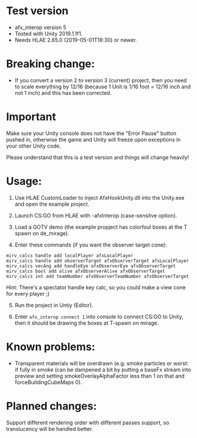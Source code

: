 # Test version

- afx_interop version 5
- Tested with Unity 2019.1.1f1.
- Needs HLAE 2.65.0 (2019-05-01T18:30) or newer.

# Breaking change:

- If you convert a version 2 to version 3 (current) project, then you need to scale everything by 12/16 (because 1 Unit is 1/16 foot = 12/16 inch and not 1 inch) and this has been corrected.

# Important

Make sure your Unity console does not have the "Error Pause" button pushed in, otherwise the game and Unity will freeze upon exceptions in your other Unity code.

Please understand that this is a test version and things will change heavily!

# Usage:

1) Use HLAE CustomLoader to inject AfxHookUnity.dll into the Unity.exe and open the example project.

2) Launch CS:GO from HLAE with -afxInterop (case-sensitve option).

3) Load a GOTV demo (the example propject has colorfoul boxes at the T spawn on de_mirage).

4) Enter these commands (if you want the observer target cone):  
```
mirv_calcs handle add localPlayer afxLocalPlayer
mirv_calcs handle add observerTarget afxObserverTarget afxLocalPlayer
mirv_calcs vecAng add handleEye afxObserverEye afxObserverTarget
mirv_calcs bool add alive afxObserverAlive afxObserverTarget
mirv_calcs int add teamNumber afxObserverTeamNumber afxObserverTarget
```  
Hint: There's a spectator handle key calc, so you could make a view cone for every player ;)

5) Run the project in Untiy (Editor).

6) Enter `afx_interop connect 1` into console to connect CS:GO to Unity, then it should be drawing the boxes at T-spawn on mirage.

# Known problems:

- Transparent materials will be overdrawn (e.g. smoke particles or worst: if fully in smoke (can be dampened a bit by putting a baseFx stream into preview and setting smokeOverlayAlphaFactor less than 1 on that and forceBuildingCubeMaps 0).

# Planned changes:

Support different rendering order with different passes support, so translucency will be handled better.